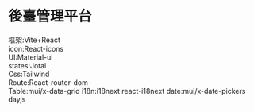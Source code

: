 # 後臺管理平台
框架:Vite+React  
icon:React-icons  
UI:Material-ui  
states:Jotai  
Css:Tailwind  
Route:React-router-dom  
Table:mui/x-data-grid
i18n:i18next react-i18next
date:mui/x-date-pickers dayjs